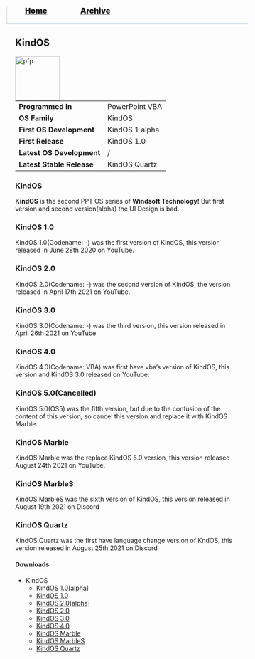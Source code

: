 <blockquote style="background: #0000;border-bottom: 1px solid #B2D2E1;height: 30px;margin: 0 -20px 20px;padding: 0px 20px 9px 40px;">
  <p style=""><a href="https://hexa-one.github.io/pptos-wiki/" style="font-size: 17px;font-weight: 900;font-style: normal;text-shadow: rgba(255,255,255,0.9) 0 1px 0;">Home</a>&nbsp;&nbsp;&nbsp;&nbsp;&nbsp;&nbsp;&nbsp;&nbsp;&nbsp;&nbsp;&nbsp;&nbsp;&nbsp;&nbsp;&nbsp;&nbsp;&nbsp;&nbsp;
    <a href="https://hexa-one.github.io/pptos-wiki/archive/" style="font-size: 17px;font-weight: 900;font-style: normal;text-shadow: rgba(255,255,255,0.9) 0 1px 0;">Archive</a>
  </p>
</blockquote>

## KindOS

<a>
  <img align="left" height="100" alt="pfp" src="https://user-images.githubusercontent.com/58103738/130623531-07df11e0-5a42-4c10-8fa5-d0b7ceabe97b.png" />
</a>

|                           |                               |
| ------------------------- | ----------------------------- |
| **Programmed In**         | PowerPoint VBA                |
| **OS Family**             | KindOS                        |
| **First OS Development**  | KindOS 1 alpha                |
| **First Release**         | KindOS 1.0                    |
| **Latest OS Development** | /                             |
| **Latest Stable Release** | KindOS Quartz                 |

### KindOS

**KindOS** is the second PPT OS series of **Windsoft Technology!** But first version and second version(alpha) the UI Design is bad.

### KindOS 1.0
KindOS 1.0(Codename: -) was the first version of KindOS, this version released in June 28th 2020 on YouTube.

### KindOS 2.0
KindOS 2.0(Codename: -) was the second version of KindOS, the version released in April 17th 2021 on YouTube.

### KindOS 3.0
KindOS 3.0(Codename: -) was the third version, this version released in April 26th 2021 on YouTube

### KindOS 4.0
KindOS 4.0(Codename: VBA) was first have vba’s version of KindOS, this version and KindOS 3.0 released on YouTube.

### KindOS 5.0(Cancelled)
KindOS 5.0(OS5) was the fifth version, but due to the confusion of the content of this version, so cancel this version and replace it with KindOS Marble.

### KindOS Marble
KindOS Marble was the replace KindOS 5.0 version, this version released August 24th 2021 on YouTube.

### KindOS MarbleS
KindOS MarbleS was the sixth version of KindOS, this version released in August 19th 2021 on Discord

### KindOS Quartz

KindOS Quartz was the first have language change version of KndOS, this version released in August 25th 2021 on Discord


#### Downloads

- KindOS
  - [KindOS 1.0[alpha]](https://github.com/hexa-one/pptos-wiki/raw/gh-pages/files/Kind_OS/KidsOS1end.pptx)
  - [KindOS 1.0](https://github.com/hexa-one/pptos-wiki/raw/gh-pages/files/Kind_OS/KidsOS1.0end.pptx)
  - [KindOS 2.0[alpha]](https://github.com/hexa-one/pptos-wiki/raw/gh-pages/files/Kind_OS/KidsOS2_alphaend.pptx)
  - [KindOS 2.0](https://github.com/hexa-one/pptos-wiki/raw/gh-pages/files/Kind_OS/KindOS_2.0.pptx)
  - [KindOS 3.0](https://github.com/hexa-one/pptos-wiki/raw/gh-pages/files/Kind_OS/KindOS_3.0.pptm)
  - [KindOS 4.0](https://github.com/hexa-one/pptos-wiki/raw/gh-pages/files/Kind_OS/KindOS_4.0.pptm)
  - [KindOS Marble](https://github.com/hexa-one/pptos-wiki/raw/gh-pages/files/Kind_OS/KindOS_Marble.pptm)
  - [KindOS MarbleS](https://github.com/hexa-one/pptos-wiki/raw/gh-pages/files/Kind_OS/KindOS_MarbleS.pptm)
  - [KindOS Quartz](https://github.com/hexa-one/pptos-wiki/raw/gh-pages/files/Kind_OS/KindOS_Quartz.pptm)


<body style="background-image: url(https://raw.githubusercontent.com/hexa-one/pptos-wiki/gh-pages/assets/background/background.png);background-repeat: no-repeat;background-attachment: fixed;background-size: cover;">
